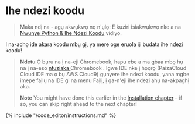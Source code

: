 # Ihe ndezi koodu

> Maka ndị na - agụ akwụkwọ nọ n'ụlọ: E kụziri isiakwụkwọ nke a na [Nwụnye Python & Ihe Ndezi Koodu](https://www.youtube.com/watch?v=pVTaqzKZCdA&t=4m43s) vidiyo.

I na-achọ ide akara koodu mbụ gị, ya mere oge eruola iji budata ihe ndezi koodu!

> **Ndetu** Ọ bụrụ na ị na-eji Chromebook, hapu ebe a ma gbaa mbọ hụ na ị na-eso [ntuziaka ](../chromebook_setup/README.md)Chromebook . Igwe IDE nke ị họọrọ (PaizaCloud Cloud IDE ma ọ bụ AWS Cloud9) gụnyere ihe ndezi koodu, yana mgbe imepe faịlụ na IDE gị na menu Faịlị, ị ga-n'eji ihe ndezi ahụ na-akpaghị aka.
> 
> **Note** You might have done this earlier in the [Installation chapter](../installation/README.md) – if so, you can skip right ahead to the next chapter!

{% include "/code_editor/instructions.md" %}